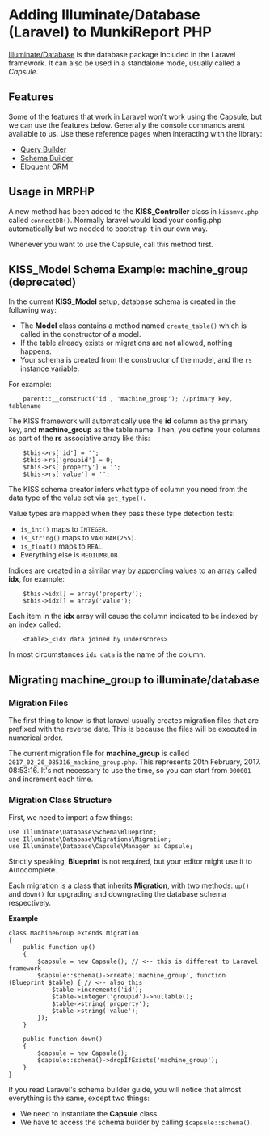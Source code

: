 # Adding Illuminate/Database (Laravel) to MunkiReport PHP #

[Illuminate/Database](https://packagist.org/packages/illuminate/database) is the database package included in the Laravel framework.
It can also be used in a standalone mode, usually called a *Capsule*.


## Features ##

Some of the features that work in Laravel won't work using the Capsule, but we can use the features below.
Generally the console commands arent available to us. Use these reference pages when interacting with the library:

- [Query Builder](https://laravel.com/docs/5.5/queries)
- [Schema Builder](https://laravel.com/docs/5.5/migrations)
- [Eloquent ORM](https://laravel.com/docs/5.5/eloquent)

## Usage in MRPHP ##

A new method has been added to the **KISS_Controller** class in `kissmvc.php` called `connectDB()`. Normally laravel
would load your config.php automatically but we needed to bootstrap it in our own way.

Whenever you want to use the Capsule, call this method first.

## KISS_Model Schema Example: machine_group (deprecated) ##

In the current **KISS_Model** setup, database schema is created in the following way:

- The **Model** class contains a method named `create_table()` which is called in the constructor of a model.
- If the table already exists or migrations are not allowed, nothing happens.
- Your schema is created from the constructor of the model, and the `rs` instance variable.

For example:

        parent::__construct('id', 'machine_group'); //primary key, tablename
        
The KISS framework will automatically use the **id** column as the primary key, and **machine_group** as the table name.
Then, you define your columns as part of the **rs** associative array like this:

        $this->rs['id'] = '';
        $this->rs['groupid'] = 0;
        $this->rs['property'] = '';
        $this->rs['value'] = '';
        
The KISS schema creator infers what type of column you need from the data type of the value set via `get_type()`.

Value types are mapped when they pass these type detection tests:

- `is_int()` maps to `INTEGER`.
- `is_string()` maps to `VARCHAR(255)`.
- `is_float()` maps to `REAL`.
- Everything else is `MEDIUMBLOB`.

Indices are created in a similar way by appending values to an array called **idx**, for example:

        $this->idx[] = array('property');
        $this->idx[] = array('value');
        
Each item in the **idx** array will cause the column indicated to be indexed by an index called:

        <table>_<idx data joined by underscores>
        
In most circumstances `idx data` is the name of the column.


## Migrating machine_group to illuminate/database ##

### Migration Files ###

The first thing to know is that laravel usually creates migration files that are prefixed with the reverse date. This is
because the files will be executed in numerical order.

The current migration file for **machine_group** is called `2017_02_20_085316_machine_group.php`.
This represents 20th February, 2017. 08:53:16. It's not necessary to use the time, so you can start from
`000001` and increment each time.

### Migration Class Structure ###

First, we need to import a few things:

    use Illuminate\Database\Schema\Blueprint;
    use Illuminate\Database\Migrations\Migration;
    use Illuminate\Database\Capsule\Manager as Capsule;
    
Strictly speaking, **Blueprint** is not required, but your editor might use it to Autocomplete.

Each migration is a class that inherits **Migration**, with two methods: `up()` and `down()` for upgrading and downgrading
the database schema respectively.

**Example**

    class MachineGroup extends Migration
    {
        public function up()
        {
            $capsule = new Capsule(); // <-- this is different to Laravel framework
            $capsule::schema()->create('machine_group', function (Blueprint $table) { // <-- also this
                $table->increments('id');
                $table->integer('groupid')->nullable();
                $table->string('property');
                $table->string('value');                
            });
        }
    
        public function down()
        {
            $capsule = new Capsule();
            $capsule::schema()->dropIfExists('machine_group');
        }
    }

If you read Laravel's schema builder guide, you will notice that almost everything is the same, except two things:

- We need to instantiate the **Capsule** class.
- We have to access the schema builder by calling `$capsule::schema()`.


